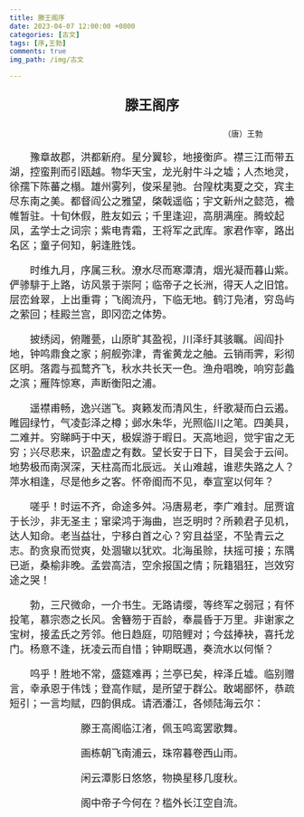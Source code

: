 ```yaml
---
title: 滕王阁序
date: 2023-04-07 12:00:00 +0800
categories: [古文]
tags: [序,王勃]
comments: true
img_path: /img/古文

---
```


<p align="center" style="font-family:微软雅黑;font-size:x-large;font-weight:bold"> 滕王阁序 </p>

<p align="right" style="padding-right:4em;font-family:微软雅黑">（唐）王勃 </p>

<p style="text-indent:2em;font-family:宋体;font-size:large"> 豫章故郡，洪都新府。星分翼轸，地接衡庐。襟三江而带五湖，控蛮荆而引瓯越。物华天宝，龙光射牛斗之墟；人杰地灵，徐孺下陈蕃之榻。雄州雾列，俊采星驰。台隍枕夷夏之交，宾主尽东南之美。都督阎公之雅望，棨戟遥临；宇文新州之懿范，襜帷暂驻。十旬休假，胜友如云；千里逢迎，高朋满座。腾蛟起凤，孟学士之词宗；紫电青霜，王将军之武库。家君作宰，路出名区；童子何知，躬逢胜饯。 </p>

<p style="text-indent:2em;font-family:宋体;font-size:large"> 时维九月，序属三秋。潦水尽而寒潭清，烟光凝而暮山紫。俨骖騑于上路，访风景于崇阿；临帝子之长洲，得天人之旧馆。层峦耸翠，上出重霄；飞阁流丹，下临无地。鹤汀凫渚，穷岛屿之萦回；桂殿兰宫，即冈峦之体势。 </p>

<p style="text-indent:2em;font-family:宋体;font-size:large"> 披绣闼，俯雕甍，山原旷其盈视，川泽纡其骇瞩。闾阎扑地，钟鸣鼎食之家；舸舰弥津，青雀黄龙之舳。云销雨霁，彩彻区明。落霞与孤鹜齐飞，秋水共长天一色。渔舟唱晚，响穷彭蠡之滨；雁阵惊寒，声断衡阳之浦。 </p>

<p style="text-indent:2em;font-family:宋体;font-size:large"> 遥襟甫畅，逸兴遄飞。爽籁发而清风生，纤歌凝而白云遏。睢园绿竹，气凌彭泽之樽；邺水朱华，光照临川之笔。四美具，二难并。穷睇眄于中天，极娱游于暇日。天高地迥，觉宇宙之无穷；兴尽悲来，识盈虚之有数。望长安于日下，目吴会于云间。地势极而南溟深，天柱高而北辰远。关山难越，谁悲失路之人？萍水相逢，尽是他乡之客。怀帝阍而不见，奉宣室以何年？ </p>

<p style="text-indent:2em;font-family:宋体;font-size:large"> 嗟乎！时运不齐，命途多舛。冯唐易老，李广难封。屈贾谊于长沙，非无圣主；窜梁鸿于海曲，岂乏明时？所赖君子见机，达人知命。老当益壮，宁移白首之心？穷且益坚，不坠青云之志。酌贪泉而觉爽，处涸辙以犹欢。北海虽赊，扶摇可接；东隅已逝，桑榆非晚。孟尝高洁，空余报国之情；阮籍猖狂，岂效穷途之哭！ </p>

<p style="text-indent:2em;font-family:宋体;font-size:large"> 勃，三尺微命，一介书生。无路请缨，等终军之弱冠；有怀投笔，慕宗悫之长风。舍簪笏于百龄，奉晨昏于万里。非谢家之宝树，接孟氏之芳邻。他日趋庭，叨陪鲤对；今兹捧袂，喜托龙门。杨意不逢，抚凌云而自惜；钟期既遇，奏流水以何惭？ </p>

<p style="text-indent:2em;font-family:宋体;font-size:large"> 呜乎！胜地不常，盛筵难再；兰亭已矣，梓泽丘墟。临别赠言，幸承恩于伟饯；登高作赋，是所望于群公。敢竭鄙怀，恭疏短引；一言均赋，四韵俱成。请洒潘江，各倾陆海云尔： </p>

<p align="center" style="text-indent:2em;font-family:宋体;font-size:large"> 滕王高阁临江渚，佩玉鸣鸾罢歌舞。 </p>

<p align="center" style="text-indent:2em;font-family:宋体;font-size:large"> 画栋朝飞南浦云，珠帘暮卷西山雨。 </p>

<p align="center" style="text-indent:2em;font-family:宋体;font-size:large"> 闲云潭影日悠悠，物换星移几度秋。 </p>

<p align="center" style="text-indent:2em;font-family:宋体;font-size:large"> 阁中帝子今何在？槛外长江空自流。 </p>
